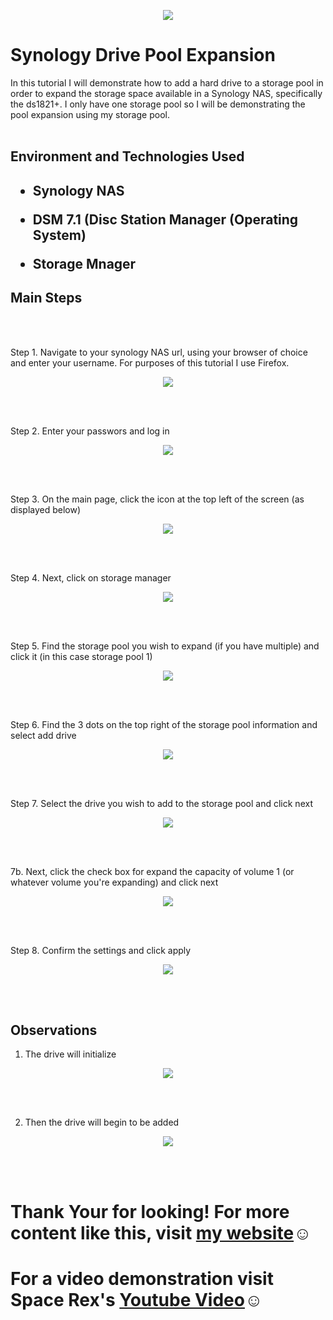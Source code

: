 <p align="center">
<img src="https://imgur.com/hZmhDND.png alt="Traffic Examination"/>
</p>


<h1>Synology Drive Pool Expansion</h1>
In this tutorial I will demonstrate how to add a hard drive to a storage pool in order to expand the storage space available in a Synology NAS, specifically the ds1821+. I only have one storage pool so I will be demonstrating the pool expansion using my storage pool.
<br />
<br />

<h2>Environment and Technologies Used<h2/>

- Synology NAS

- DSM 7.1 (Disc Station Manager (Operating System)

- Storage Mnager


<h2>Main Steps</h2>
<br />
<br />

Step 1. Navigate to your synology NAS url, using your browser of choice and enter your username. For purposes of this tutorial I use Firefox.

<p align="center">
<img src="https://imgur.com/XYSqf26.png alt="Traffic Examination"/>
</p>
<br />
<br />

Step 2. Enter your passwors and log in

<p align="center">
<img src="https://imgur.com/s0uOBX1.png alt="Traffic Examination"/>
</p>
<br />
<br />


Step 3. On the main page, click the icon at the top left of the screen (as displayed below)

<p align="center">
<img src="https://imgur.com/WpGIkrJ.png alt="Traffic Examination"/>
</p>
<br />
<br />

Step 4. Next, click on storage manager 

<p align="center">
<img src="https://imgur.com/RL9URKZ.png alt="Traffic Examination"/>
</p>
<br />
<br />


Step 5. Find the storage pool you wish to expand (if you have multiple) and click it (in this case storage pool 1)

<p align="center">
<img src="https://imgur.com/SC4eT1l.png alt="Traffic Examination"/>
</p>
<br />
<br />


Step 6. Find the 3 dots on the top right of the storage pool information and select add drive

<p align="center">
<img src="https://imgur.com/9xmdJZ5.png alt="Traffic Examination"/>
</p>
<br />
<br />

Step 7. Select the drive you wish to add to the storage pool and click next

<p align="center">
<img src="https://imgur.com/3QioZ59.png alt="Traffic Examination"/>
</p>
<br />
<br />

7b. Next, click the check box for expand the capacity of volume 1 (or whatever volume you're expanding) and click next

<p align="center">
<img src="https://imgur.com/nWo5BrJ.png alt="Traffic Examination"/>
</p>
<br />
<br />


Step 8. Confirm the settings and click apply 

<p align="center">
<img src="https://imgur.com/jYfcopt.png alt="Traffic Examination"/>
</p>
<br />
<br />


<h2>Observations</h2>

1. The drive will initialize

<p align="center">
<img src="https://imgur.com/nR1fFAd.png alt="Traffic Examination"/>
</p>
<br />
<br />


2. Then the drive will begin to be added

<p align="center">
<img src="https://imgur.com/gxasoYm.png alt="Traffic Examination"/>
</p>
<br />
<br />


<h1>Thank Your for looking! For more content like this, visit <a href="https://exemplarysecurity.com">my website</a>☺</h1>
<h1>For a video demonstration visit Space Rex's <a href="https://www.youtube.com/watch?v=vyT55sy1xg0">Youtube Video</a>☺</h1>



